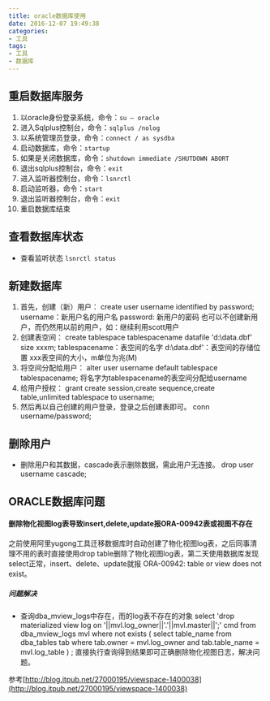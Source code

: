 ```yaml
---
title: oracle数据库使用
date: 2016-12-07 19:49:38
categories: 
- 工具
tags:
- 工具
- 数据库
---
```


## 重启数据库服务
1. 以oracle身份登录系统，命令：`su – oracle`
2. 进入Sqlplus控制台，命令：`sqlplus /nolog`
3. 以系统管理员登录，命令：`connect / as sysdba`
4. 启动数据库，命令：`startup`
5. 如果是关闭数据库，命令：`shutdown immediate /SHUTDOWN ABORT`
6. 退出sqlplus控制台，命令：`exit`
7. 进入监听器控制台，命令：`lsnrctl`
8. 启动监听器，命令：`start`
9. 退出监听器控制台，命令：`exit`
10. 重启数据库结束

## 查看数据库状态
- 查看监听状态 `lsnrctl status`

## 新建数据库
1. 首先，创建（新）用户：
        create user username identified by password;
        username：新用户名的用户名
        password: 新用户的密码
        也可以不创建新用户，而仍然用以前的用户，如：继续利用scott用户
2. 创建表空间：
         create tablespace tablespacename datafile 'd:\data.dbf' size xxxm;
         tablespacename：表空间的名字
         d:\data.dbf'：表空间的存储位置
         xxx表空间的大小，m单位为兆(M)
3. 将空间分配给用户：
        alter user username default tablespace tablespacename;
        将名字为tablespacename的表空间分配给username 
4. 给用户授权：
        grant create session,create sequence,create table,unlimited tablespace to username;
5. 然后再以自己创建的用户登录，登录之后创建表即可。
        conn username/password;

## 删除用户
- 删除用户和其数据，cascade表示删除数据，需此用户无连接。
        drop user username cascade;


## ORACLE数据库问题

#### 删除物化视图log表导致insert,delete,update报ORA-00942表或视图不存在

之前使用阿里yugong工具迁移数据库时自动创建了物化视图log表，之后同事清理不用的表时直接使用drop table删除了物化视图log表，第二天使用数据库发现select正常，insert、delete、update就报 ORA-00942: table or view does not exist。

##### 问题解决
- 查询dba_mview_logs中存在，而的log表不存在的对象
select 'drop materialized view log on '||mvl.log_owner||'.'||mvl.master||';' cmd from dba_mview_logs mvl where not exists ( select table_name from dba_tables tab where tab.owner = mvl.log_owner and tab.table_name = mvl.log_table ) ;
直接执行查询得到结果即可正确删除物化视图日志，解决问题。

参考[http://blog.itpub.net/27000195/viewspace-1400038](http://blog.itpub.net/27000195/viewspace-1400038)